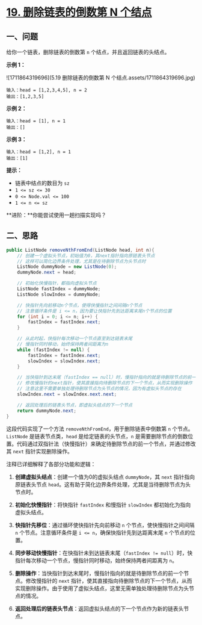 # [19. 删除链表的倒数第 N 个结点](https://leetcode.cn/problems/remove-nth-node-from-end-of-list/)

## 一、问题

给你一个链表，删除链表的倒数第 `n` 个结点，并且返回链表的头结点。

 

**示例 1：**

![1711864319696](5.19 删除链表的倒数第 N 个结点.assets/1711864319696.jpg)

```
输入：head = [1,2,3,4,5], n = 2
输出：[1,2,3,5]
```

**示例 2：**

```
输入：head = [1], n = 1
输出：[]
```

**示例 3：**

```
输入：head = [1,2], n = 1
输出：[1]
```

 

**提示：**

- 链表中结点的数目为 `sz`
- `1 <= sz <= 30`
- `0 <= Node.val <= 100`
- `1 <= n <= sz`

 

**进阶：**你能尝试使用一趟扫描实现吗？

## 二、思路

```java
public ListNode removeNthFromEnd(ListNode head, int n){
    // 创建一个虚拟头节点，初始值为0，其next指针指向原链表头节点
    // 这样可以简化边界条件处理，尤其是在待删除节点为头节点时
    ListNode dummyNode = new ListNode(0);
    dummyNode.next = head;

    // 初始化快慢指针，都指向虚拟头节点
    ListNode fastIndex = dummyNode;
    ListNode slowIndex = dummyNode;

    // 快指针先向前移动n个节点，使得快慢指针之间间隔n个节点
    // 注意循环条件是 i <= n，因为要让快指针先到达距离末尾n个节点的位置
    for (int i = 0; i <= n; i++) {
        fastIndex = fastIndex.next;
    }

    // 从此时起，快指针每次移动一个节点直至到达链表末尾
    // 慢指针同时移动，始终保持两者间距离为n
    while (fastIndex != null) {
        fastIndex = fastIndex.next;
        slowIndex = slowIndex.next;
    }

    // 当快指针到达末尾（fastIndex == null）时，慢指针指向的就是待删除节点的前一个节点
    // 修改慢指针的next指针，使其直接指向待删除节点的下一个节点，从而实现删除操作
    // 注意这里不需要单独处理待删除节点为头节点的情况，因为有虚拟头节点的存在
    slowIndex.next = slowIndex.next.next;

    // 返回处理后的链表头节点，即虚拟头结点的下一个节点
    return dummyNode.next;
}
```

这段代码实现了一个方法 `removeNthFromEnd`，用于删除链表中倒数第 `n` 个节点。`ListNode` 是链表节点类，`head` 是给定链表的头节点，`n` 是需要删除节点的倒数位置。代码通过双指针法（快慢指针）来确定待删除节点的前一个节点，并通过修改其 `next` 指针实现删除操作。

注释已详细解释了各部分功能和逻辑：

1. **创建虚拟头结点**：创建一个值为0的虚拟头结点 `dummyNode`，其 `next` 指针指向原链表头节点 `head`。这有助于简化边界条件处理，尤其是当待删除节点为头节点时。

2. **初始化快慢指针**：将快指针 `fastIndex` 和慢指针 `slowIndex` 都初始化为指向虚拟头结点。

3. **快指针先移位**：通过循环使快指针先向前移动 `n` 个节点，使快慢指针之间间隔 `n` 个节点。注意循环条件是 `i <= n`，确保快指针先到达距离末尾 `n` 个节点的位置。

4. **同步移动快慢指针**：在快指针未到达链表末尾（`fastIndex != null`）时，快指针每次移动一个节点，慢指针同时移动，始终保持两者间距离为 `n`。

5. **删除操作**：当快指针到达末尾时，慢指针指向的就是待删除节点的前一个节点。修改慢指针的 `next` 指针，使其直接指向待删除节点的下一个节点，从而实现删除操作。由于使用了虚拟头结点，这里无需单独处理待删除节点为头节点的情况。

6. **返回处理后的链表头节点**：返回虚拟头结点的下一个节点作为新的链表头节点。
